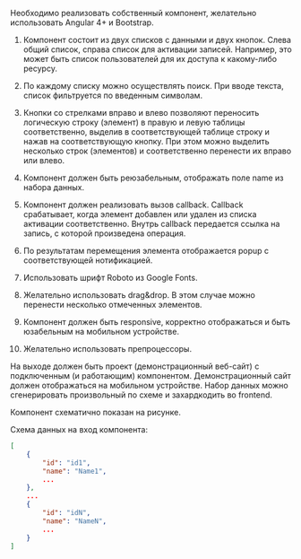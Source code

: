 Необходимо реализовать собственный компонент, желательно использовать Angular 4+ и Bootstrap.

1. Компонент состоит из двух списков с данными и двух кнопок. Слева общий список, справа список для активации записей. Например, это может быть список пользователей для их доступа к какому-либо ресурсу.

2. По каждому списку можно осуществлять поиск. При вводе текста, список фильтруется по введенным символам.

3. Кнопки со стрелками вправо и влево позволяют переносить логическую строку (элемент) в правую и левую таблицы соответственно, выделив в соответствующей таблице строку и нажав на соответствующую кнопку. При этом можно выделить несколько строк (элементов) и соответственно перенести их вправо или влево.

4. Компонент должен быть реюзабельным, отображать поле name из набора данных.

5. Компонент должен реализовать вызов callback. Callback срабатывает, когда элемент добавлен или удален из списка активации соответственно. Внутрь callback передается ссылка на запись, с которой произведена операция.

6. По результатам перемещения элемента отображается popup с соответствующей нотификацией.

7. Использовать шрифт Roboto из Google Fonts.

8. Желательно использовать drag&drop. В этом случае можно перенести несколько отмеченных элементов.

9. Компонент должен быть responsive, корректно отображаться и быть юзабельным на мобильном устройстве.

10. Желательно использовать препроцессоры.

На выходе должен быть проект (демонстрационный веб-сайт) с подключенным (и работающим) компонентом. Демонстрационный сайт должен отображаться на мобильном устройстве. Набор данных можно сгенерировать произвольный по схеме и захардкодить во frontend.

Компонент схематично показан на рисунке.

Схема данных на вход компонента:

```json
[
	{
		"id": "id1",
		"name": "Name1",
		...
	},
	...
	{
		"id": "idN",
		"name": "NameN",
		...
	}
]
